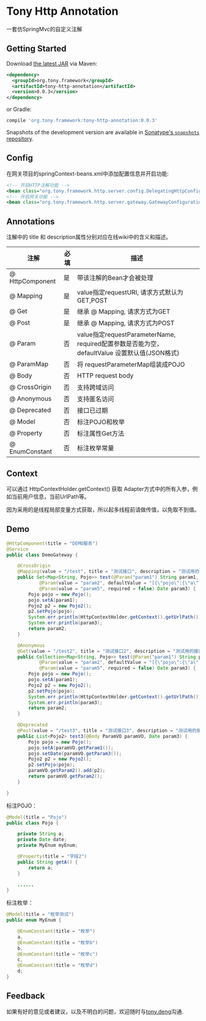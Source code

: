 Tony Http Annotation
======

一套仿SpringMvc的自定义注解

Getting Started
--------

Download [the latest JAR][3] via Maven:
```xml
<dependency>
  <groupId>org.tony.framework</groupId>
  <artifactId>tony-http-annotation</artifactId>
  <version>0.0.3</version>
</dependency>
```
or Gradle:
```groovy
compile 'org.tony.framework:tony-http-annotation:0.0.3'
```

Snapshots of the development version are available in [Sonatype's `snapshots` repository][snap].


Config
--------

在网关项目的springContext-beans.xml中添加配置信息并开启功能:
```xml
<!-- 开启HTTP注解功能 -->
<bean class="org.tony.framework.http.server.config.DelegatingHttpConfiguration"/>
<!-- 开启网关功能 -->
<bean class="org.tony.framework.http.server.gateway.GatewayConfiguration"/>
```

Annotations
--------

注解中的 title 和 description属性分别对应在线wiki中的含义和描述。

| 注解     |  必填    |描述    |
| ------  | ------ |------ |
| @ HttpComponent |是|带该注解的Bean才会被处理|
| @ Mapping|是|value指定requestURI, 请求方式默认为GET,POST|
| @ Get|是|继承 @ Mapping, 请求方式为GET|
| @ Post|是|继承 @ Mapping, 请求方式为POST|
| @ Param|否|value指定requestParameterName, required配置参数是否能为空，defaultValue 设置默认值(JSON格式)|
| @ ParamMap|否|将 requestParameterMap组装成POJO|
| @ Body|否|HTTP request body|
| @ CrossOrigin|否|支持跨域访问|
| @ Anonymous|否|支持匿名访问|
| @ Deprecated|否|接口已过期|
| @ Model|否| 标注POJO和枚举|
| @ Property |否| 标注属性Get方法|
| @ EnumConstant|否| 标注枚举常量|

Context
--------

可以通过 HttpContextHolder.getContext() 获取 Adapter方式中的所有入参，例如当前用户信息，当前UrlPath等。

因为采用的是线程局部变量方式获取，所以起多线程前请做传值，以免取不到值。

Demo
--------

```java
@HttpComponent(title = "DEMO服务")
@Service
public class DemoGateway {

	@CrossOrigin
	@Mapping(value = "/test", title = "测试接口", description = "测试用的接口")
	public Set<Map<String, Pojo>> test(@Param("param1") String param1,
			@Param(value = "param2", defaultValue = "[{\"pojo\":{\"a\":\"as\"}},{\"pojo\":{\"a\":\"sad\"}}]") Set<Map<String, Pojo>> param2,
			@Param(value = "param5", required = false) Date param3) {
		Pojo pojo = new Pojo();
		pojo.setA(param1);
		Pojo2 p2 = new Pojo2();
		p2.setPojo(pojo);
		System.err.println(HttpContextHolder.getContext().getUrlPath());
		System.err.println(param3);
		return param2;
	}

	@Anonymous
	@Get(value = "/test2", title = "测试接口2", description = "测试用的接口")
	public Collection<Map<String, Pojo>> test(@Param("param1") String param1,
			@Param(value = "param2", defaultValue = "[{\"pojo\":{\"a\":\"as\"}},{\"pojo\":{\"a\":\"sad\"}}]") Collection<Map<String, Pojo>> param2,
			@Param(value = "param5", required = false) Date param3) {
		Pojo pojo = new Pojo();
		pojo.setA(param1);
		Pojo2 p2 = new Pojo2();
		p2.setPojo(pojo);
		System.err.println(HttpContextHolder.getContext().getUrlPath());
		System.err.println(param3);
		return param2;
	}

	@Deprecated
	@Post(value = "/test3", title = "测试接口3", description = "测试用的接口")
	public List<Pojo2> test3(@Body ParamVO paramVO, Date param3) {
		Pojo pojo = new Pojo();
		pojo.setA(paramVO.getParam1());
		pojo.setDate(paramVO.getParam3());
		Pojo2 p2 = new Pojo2();
		p2.setPojo(pojo);
		paramVO.getParam2().add(p2);
		return paramVO.getParam2();
	}

}
```

标注POJO：

```java
@Model(title = "Pojo")
public class Pojo {

	private String a;
	private Date date;
	private MyEnum myEnum;

	@Property(title = "字段2")
	public String getA() {
		return a;
	}

	......
}
```

标注枚举：

```java
@Model(title = "枚举测试")
public enum MyEnum {

	@EnumConstant(title = "枚举")
	a, 
	@EnumConstant(title = "枚举b")
	b, 
	@EnumConstant(title = "枚举c")
	c, 
	@EnumConstant(title = "枚举d")
	d;
}
```

Feedback
--------

如果有好的意见或者建议，以及不明白的问题，欢迎随时与[tony.deng][mail]沟通.

 [1]: #
 [2]: #
 [3]: #
 [snap]: #
 [mail]: mailto:dengzhi@111.com.cn